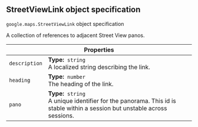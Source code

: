 <h2 id="StreetViewLink"> StreetViewLink object specification </h2><p>
<code><span itemprop="path">google.maps</span>.<span itemprop="name">StreetViewLink</span></code>
object specification
</p><p>A collection of references to adjacent Street View panos.</p><div class="devsite-table-wrapper"><table class="properties responsive" summary="interface StreetViewLink - Properties">
<thead>
<tr><th colspan="2">Properties</th>
</tr></thead>
<tbody>
<tr>
<td><code><span>description</span></code></td>
<td><div><strong>Type:</strong>&nbsp; <code>string</code></div>
<div class="desc">A localized string describing the link.</div></td>
</tr>
<tr>
<td><code><span>heading</span></code></td>
<td><div><strong>Type:</strong>&nbsp; <code>number</code></div>
<div class="desc">The heading of the link.</div></td>
</tr>
<tr>
<td><code><span>pano</span></code></td>
<td><div><strong>Type:</strong>&nbsp; <code>string</code></div>
<div class="desc">A unique identifier for the panorama. This id is stable within a session but unstable across sessions.</div></td>
</tr>
</tbody>
</table></div>